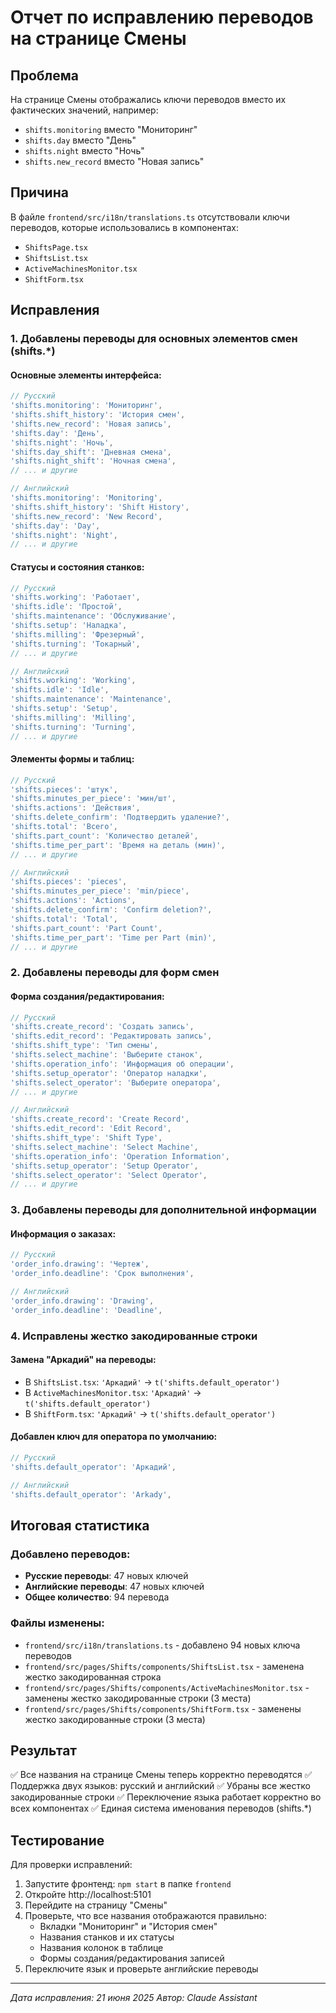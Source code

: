 # Отчет по исправлению переводов на странице Смены

## Проблема
На странице Смены отображались ключи переводов вместо их фактических значений, например:
- `shifts.monitoring` вместо "Мониторинг"
- `shifts.day` вместо "День"
- `shifts.night` вместо "Ночь"
- `shifts.new_record` вместо "Новая запись"

## Причина
В файле `frontend/src/i18n/translations.ts` отсутствовали ключи переводов, которые использовались в компонентах:
- `ShiftsPage.tsx`
- `ShiftsList.tsx`
- `ActiveMachinesMonitor.tsx` 
- `ShiftForm.tsx`

## Исправления

### 1. Добавлены переводы для основных элементов смен (shifts.*)

#### Основные элементы интерфейса:
```javascript
// Русский
'shifts.monitoring': 'Мониторинг',
'shifts.shift_history': 'История смен',
'shifts.new_record': 'Новая запись',
'shifts.day': 'День',
'shifts.night': 'Ночь',
'shifts.day_shift': 'Дневная смена',
'shifts.night_shift': 'Ночная смена',
// ... и другие

// Английский
'shifts.monitoring': 'Monitoring',
'shifts.shift_history': 'Shift History',
'shifts.new_record': 'New Record',
'shifts.day': 'Day',
'shifts.night': 'Night',
// ... и другие
```

#### Статусы и состояния станков:
```javascript
// Русский
'shifts.working': 'Работает',
'shifts.idle': 'Простой',
'shifts.maintenance': 'Обслуживание',
'shifts.setup': 'Наладка',
'shifts.milling': 'Фрезерный',
'shifts.turning': 'Токарный',
// ... и другие

// Английский
'shifts.working': 'Working',
'shifts.idle': 'Idle',
'shifts.maintenance': 'Maintenance',
'shifts.setup': 'Setup',
'shifts.milling': 'Milling',
'shifts.turning': 'Turning',
// ... и другие
```

#### Элементы формы и таблиц:
```javascript
// Русский
'shifts.pieces': 'штук',
'shifts.minutes_per_piece': 'мин/шт',
'shifts.actions': 'Действия',
'shifts.delete_confirm': 'Подтвердить удаление?',
'shifts.total': 'Всего',
'shifts.part_count': 'Количество деталей',
'shifts.time_per_part': 'Время на деталь (мин)',
// ... и другие

// Английский
'shifts.pieces': 'pieces',
'shifts.minutes_per_piece': 'min/piece',
'shifts.actions': 'Actions',
'shifts.delete_confirm': 'Confirm deletion?',
'shifts.total': 'Total',
'shifts.part_count': 'Part Count',
'shifts.time_per_part': 'Time per Part (min)',
// ... и другие
```

### 2. Добавлены переводы для форм смен

#### Форма создания/редактирования:
```javascript
// Русский
'shifts.create_record': 'Создать запись',
'shifts.edit_record': 'Редактировать запись',
'shifts.shift_type': 'Тип смены',
'shifts.select_machine': 'Выберите станок',
'shifts.operation_info': 'Информация об операции',
'shifts.setup_operator': 'Оператор наладки',
'shifts.select_operator': 'Выберите оператора',
// ... и другие

// Английский
'shifts.create_record': 'Create Record',
'shifts.edit_record': 'Edit Record',
'shifts.shift_type': 'Shift Type',
'shifts.select_machine': 'Select Machine',
'shifts.operation_info': 'Operation Information',
'shifts.setup_operator': 'Setup Operator',
'shifts.select_operator': 'Select Operator',
// ... и другие
```

### 3. Добавлены переводы для дополнительной информации

#### Информация о заказах:
```javascript
// Русский
'order_info.drawing': 'Чертеж',
'order_info.deadline': 'Срок выполнения',

// Английский
'order_info.drawing': 'Drawing',
'order_info.deadline': 'Deadline',
```

### 4. Исправлены жестко закодированные строки

#### Замена "Аркадий" на переводы:
- В `ShiftsList.tsx`: `'Аркадий'` → `t('shifts.default_operator')`
- В `ActiveMachinesMonitor.tsx`: `'Аркадий'` → `t('shifts.default_operator')`  
- В `ShiftForm.tsx`: `'Аркадий'` → `t('shifts.default_operator')`

#### Добавлен ключ для оператора по умолчанию:
```javascript
// Русский
'shifts.default_operator': 'Аркадий',

// Английский
'shifts.default_operator': 'Arkady',
```

## Итоговая статистика

### Добавлено переводов:
- **Русские переводы**: 47 новых ключей
- **Английские переводы**: 47 новых ключей  
- **Общее количество**: 94 перевода

### Файлы изменены:
- `frontend/src/i18n/translations.ts` - добавлено 94 новых ключа переводов
- `frontend/src/pages/Shifts/components/ShiftsList.tsx` - заменена жестко закодированная строка
- `frontend/src/pages/Shifts/components/ActiveMachinesMonitor.tsx` - заменены жестко закодированные строки (3 места)
- `frontend/src/pages/Shifts/components/ShiftForm.tsx` - заменены жестко закодированные строки (3 места)

## Результат
✅ Все названия на странице Смены теперь корректно переводятся
✅ Поддержка двух языков: русский и английский
✅ Убраны все жестко закодированные строки
✅ Переключение языка работает корректно во всех компонентах
✅ Единая система именования переводов (shifts.*)

## Тестирование
Для проверки исправлений:
1. Запустите фронтенд: `npm start` в папке `frontend`
2. Откройте http://localhost:5101
3. Перейдите на страницу "Смены"
4. Проверьте, что все названия отображаются правильно:
   - Вкладки "Мониторинг" и "История смен"
   - Названия станков и их статусы
   - Названия колонок в таблице
   - Формы создания/редактирования записей
5. Переключите язык и проверьте английские переводы

---
*Дата исправления: 21 июня 2025*
*Автор: Claude Assistant*
